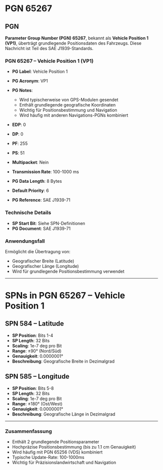 # PGN 65267
## PGN

**Parameter Group Number (PGN) 65267**, bekannt als **Vehicle Position 1 (VP1)**, überträgt grundlegende Positionsdaten des Fahrzeugs. Diese Nachricht ist Teil des SAE J1939-Standards.

### **PGN 65267 – Vehicle Position 1 (VP1)**
- **PG Label**: Vehicle Position 1  
- **PG Acronym**: VP1  
- **PG Notes**:
  - Wird typischerweise von GPS-Modulen gesendet
  - Enthält grundlegende geografische Koordinaten
  - Wichtig für Positionsbestimmung und Navigation
  - Wird häufig mit anderen Navigations-PGNs kombiniert

- **EDP**: 0
- **DP**: 0
- **PF**: 255
- **PS**: 51
- **Multipacket**: Nein
- **Transmission Rate**: 100-1000 ms
- **PG Data Length**: 8 Bytes
- **Default Priority**: 6
- **PG Reference**: SAE J1939-71

### **Technische Details**
- **SP Start Bit**: Siehe SPN-Definitionen
- **PG Document**: SAE J1939-71

### **Anwendungsfall**
Ermöglicht die Übertragung von:
- Geografischer Breite (Latitude)
- Geografischer Länge (Longitude)
- Wird für grundlegende Positionsbestimmung verwendet

---

# **SPNs in PGN 65267 – Vehicle Position 1**

## **SPN 584 – Latitude**
   - **SP Position**: Bits 1-4
   - **SP Length**: 32 Bits
   - **Scaling**: 1e-7 deg pro Bit
   - **Range**: ±90° (Nord/Süd)
   - **Genauigkeit**: 0.0000001°
   - **Beschreibung**: Geografische Breite in Dezimalgrad

## **SPN 585 – Longitude**
   - **SP Position**: Bits 5-8
   - **SP Length**: 32 Bits
   - **Scaling**: 1e-7 deg pro Bit
   - **Range**: ±180° (Ost/West)
   - **Genauigkeit**: 0.0000001°
   - **Beschreibung**: Geografische Länge in Dezimalgrad

---

### **Zusammenfassung**
- Enthält 2 grundlegende Positionsparameter
- Hochpräzise Positionsbestimmung (bis zu 1.1 cm Genauigkeit)
- Wird häufig mit PGN 65256 (VDS) kombiniert
- Typische Update-Rate: 100-1000ms
- Wichtig für Präzisionslandwirtschaft und Navigation
